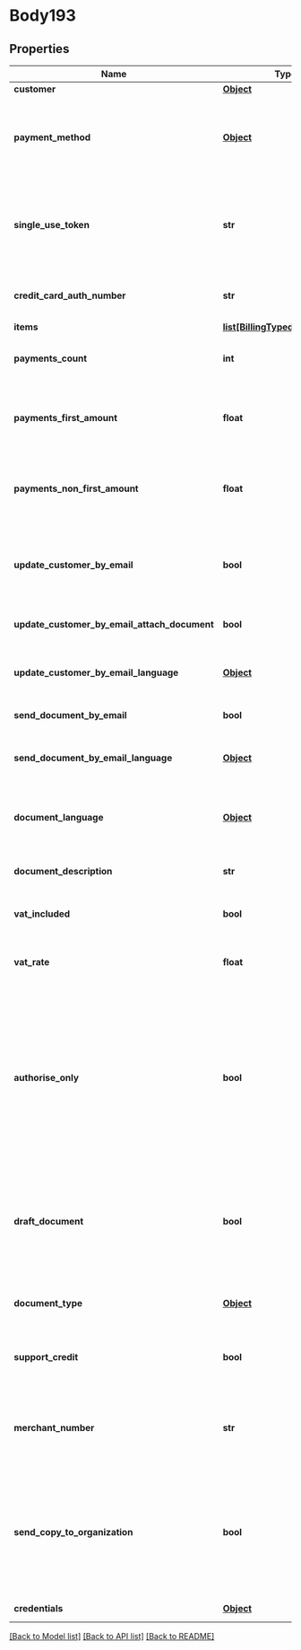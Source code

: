 # Body193

## Properties
Name | Type | Description | Notes
------------ | ------------- | ------------- | -------------
**customer** | [**Object**](Object.md) | Customer | 
**payment_method** | [**Object**](Object.md) | Payment method details&lt;div&gt;&lt;i&gt;Leave this empty to use the customer payment method, or when using the SingleUseToken&lt;/i&gt;&lt;/div&gt; | [optional] 
**single_use_token** | **str** | Single use token, for all payment details (CardNumber, Expiration, CVV, CitizenID).&lt;div&gt;&lt;i&gt;Used primarily by the Payments JavaScript API.&lt;/i&gt;&lt;/div&gt; | [optional] 
**credit_card_auth_number** | **str** | Transaction authorization number, as received from a previous Gateway Transaction | [optional] 
**items** | [**list[BillingTypedChargeItem]**](BillingTypedChargeItem.md) | Items | 
**payments_count** | **int** | Payments count&lt;div&gt;&lt;i&gt;Leave this empty to disable payments&lt;/i&gt;&lt;/div&gt; | [optional] 
**payments_first_amount** | **float** | First payment amount&lt;div&gt;&lt;i&gt;Leave this empty to disable payments / automatic payments calculating&lt;/i&gt;&lt;/div&gt; | [optional] 
**payments_non_first_amount** | **float** | Non-first payment amount&lt;div&gt;&lt;i&gt;Leave this empty to disable payments / automatic payments calculating&lt;/i&gt;&lt;/div&gt; | [optional] 
**update_customer_by_email** | **bool** | Update customer by email (notification email, with invoice/receipt download link)&lt;div&gt;&lt;i&gt;Leave this empty to disable email sending feature&lt;/i&gt;&lt;/div&gt; | [optional] 
**update_customer_by_email_attach_document** | **bool** | Attach invoice/receipt to email&lt;div&gt;&lt;i&gt;Defaults to False&lt;/i&gt;&lt;/div&gt; | [optional] 
**update_customer_by_email_language** | [**Object**](Object.md) | Update email language&lt;div&gt;&lt;i&gt;Defaults to the company language&lt;/i&gt;&lt;/div&gt; | [optional] 
**send_document_by_email** | **bool** | Send invoice/receipt by email | [optional] 
**send_document_by_email_language** | [**Object**](Object.md) | Send document email language&lt;div&gt;&lt;i&gt;Defaults to the company language&lt;/i&gt;&lt;/div&gt; | [optional] 
**document_language** | [**Object**](Object.md) | Document language&lt;div&gt;&lt;i&gt;Defaults to the company language&lt;/i&gt;&lt;/div&gt; | [optional] 
**document_description** | **str** | Document description (the description is printed on the document) | [optional] 
**vat_included** | **bool** | Is VAT included in the prices?&lt;div&gt;&lt;i&gt;Defaults to false&lt;/i&gt;&lt;/div&gt; | [optional] 
**vat_rate** | **float** | Document VAT Rate&lt;div&gt;&lt;i&gt;Leave empty for company default.  Relevant for items only.&lt;/i&gt;&lt;/div&gt; | [optional] 
**authorise_only** | **bool** | Should the transaction be committed, or authorized only.&lt;div&gt;&lt;i&gt;Leave empty for \&quot;False\&quot; (Auto-Commit).  This field could be used for testing the Charge action easily.  Please note, when using AuthoriseOnly, documents will be issued as \&quot;Draft\&quot;.&lt;/i&gt;&lt;/div&gt; | [optional] 
**draft_document** | **bool** | Create draft document?&lt;div&gt;&lt;i&gt;Leave empty to use the application setting.  Please note, when using AuthoriseOnly, documents will always be issued as \&quot;Draft\&quot;.&lt;/i&gt;&lt;/div&gt; | [optional] 
**document_type** | [**Object**](Object.md) | Create document type&lt;div&gt;&lt;i&gt;Leave empty for default&lt;/i&gt;&lt;/div&gt; | [optional] 
**support_credit** | **bool** | Allow credit instead of charge (debit), in case the total is less than 0?&lt;div&gt;&lt;i&gt;Defaults to false&lt;/i&gt;&lt;/div&gt; | [optional] 
**merchant_number** | **str** | Shva merchant number (Terminal number).&lt;div&gt;&lt;i&gt;This parameter should only be used when multiple merchants are defined in the company.&lt;/i&gt;&lt;/div&gt; | [optional] 
**send_copy_to_organization** | **bool** | Send email to the organization as well.  Defaults to the accounting application settings.&lt;div&gt;&lt;i&gt;Relevant when using either UpdateCustomerByEmail or SendDocumentByEmail.&lt;/i&gt;&lt;/div&gt; | [optional] 
**credentials** | [**Object**](Object.md) | Company API credentials | 

[[Back to Model list]](../README.md#documentation-for-models) [[Back to API list]](../README.md#documentation-for-api-endpoints) [[Back to README]](../README.md)

